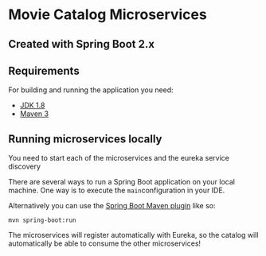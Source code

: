 # Movie Catalog Microservices

## Created with Spring Boot 2.x

## Requirements

For building and running the application you need:

- [JDK 1.8](http://www.oracle.com/technetwork/java/javase/downloads/jdk8-downloads-2133151.html)
- [Maven 3](https://maven.apache.org)

## Running microservices locally

You need to start each of the microservices and the eureka service discovery

There are several ways to run a Spring Boot application on your local machine. One way is to execute the `main`configuration in your IDE.

Alternatively you can use the [Spring Boot Maven plugin](https://docs.spring.io/spring-boot/docs/current/reference/html/build-tool-plugins-maven-plugin.html) like so:

```shell
mvn spring-boot:run
```

The microservices will register automatically with Eureka, so the catalog will automatically be able to consume the other microservices!